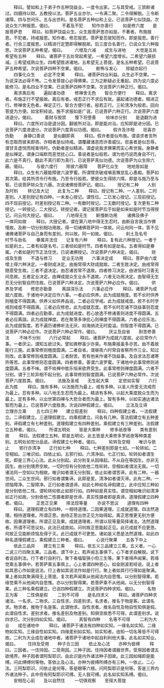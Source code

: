<!-- { "loadSidebar": true } -->
　　释曰。譬如和上于弟子作五种饶益业。一度令出家。二与其受戒。三禁断诸过。四摄持以财。五教授以法。菩萨五业亦尔。一令满二聚。二令得解脱。三令断诸障。四与世间乐。五与出世利。是名菩萨五种似和上业。已说菩萨七似饶益。次说众生六种报恩。偈曰。
　　不着及不犯　　知作亦善行
　　如是修六度　　是报菩萨恩
　　释曰。如菩萨饶益众生。众生报菩萨恩亦如是。不著者。布施报恩。不犯者。持戒报恩。知作者。修忍报恩。菩萨爱忍彼知而作。即是报恩。善行者。行余三度报恩。以精进行定慧即得解脱故。后三度合名善行。已说众生六种报恩。次说菩萨五种希望。偈曰。
　　六增及六减　　成生与进地
　　大觉是五处　　希望有五种
　　释曰。诸菩萨于五处常起希望。一希望六度增长。二希望六蔽损减。三希望成熟众生。四希望胜进诸地。五希望无上菩提。是名五种希望。已说菩萨五种希望。次说菩萨四种不空果。偈曰。
　　断怖与发心　　除疑亦起行
　　四事化众生　　必定不空果
　　释曰。诸菩萨四业利益。众生必不空果。一为说深法必得不怖。二令发菩提心必得佛果。三为之断疑必无重起。四为说六度必能修习。是名四业不空果。已说菩萨四种不空果。次说菩萨六种正行。偈曰。
　　离求离后有　　遍起诸功德
　　修禅舍无色　　智合方便行
　　释曰。离求者。布施正行不望报故。离后有者。戒忍正行不求后有故。遍起诸功德者。精进正行。修禅舍无色者。禅定正行。智合方便行者。般若正行。三轮清净为般若。回向菩提为方便。如宝积经说。施不求报如是广说。已说菩萨六种正行。次说菩萨六度进退分。偈曰。
　　着财与毁禁　　慢下将堕善
　　啖味亦分别　　是退翻为进
　　释曰。六度所对治是退分因。翻彼所对治。即是能对治。应知即是进分因。已说菩萨六度进退分。次说菩萨六度真似功德。偈曰。
　　假许及诈相　　诳喜亦伪勤
　　身静口善说　　是似翻即真
　　释曰。假许者是似布施。谓语求者言所有恣取而彼来即吝。诈相者是似持戒。谓覆藏诸恶而诈善威仪。诳喜者是似忍辱。谓甘言虚悦而规害待时。伪勤者是似精进。谓虚说我求佛果而实心希世报。身静者是似禅定。谓身口端默而恶觉扰心口。善说者是似般若。谓为他巧说而身自不行。此六是不真行。翻此不真行即为真行。已说菩萨真似功德。次说菩萨为众生除六蔽。偈曰。
　　与彼六度行　　除彼六蔽障
　　菩萨化众生　　地地皆如是
　　释曰。众生有六蔽能障彼六波罗蜜。所谓悭贪破戒嗔恚懈怠乱心愚痴。菩萨如其次第。给其所须令行布施。乃至令行般若。使彼众生得除六障。即是与施乃至与智。已说菩萨除众生六蔽。次说诸佛授菩萨记。偈曰。
　　授记有二种　　人别及时别
　　转记及大记　　此复为二种
　　释曰。授记有二种。一人差别。二时差别。人差别授记有四种。一未发心授记。谓性位。二已发心授记。三现前授记。四不现前授记。时差别授记有二种。一有数时授记。二无数时授记。复次更有二种授记。一转授记。二大授记。转授记者。谓记彼菩萨后于如是如来如是时节当得授记。问云何大授记。偈曰。
　　八地得无生　　断慢断功用
　　诸佛及佛子　　一体同如故
　　释曰。大授记者。谓在第八地中得无生忍时。由断自言我当作佛慢故。及断一切分别相功用故。得一切诸佛菩萨同一体故。问云何同一体。答不见诸佛诸菩萨与自己身而有差别。何以故。同一如故。偈曰。
　　刹土及名号　　时节与劫名
　　眷属并法住　　记复有六种
　　释曰。复有此六种授记。一者于如是刹土。二者有如是名号。三者经如是时节。四者有如是劫名。五者得如是眷属。六者如是时节正法住世。已说诸佛授记。次说菩萨六种决定。偈曰。
　　财成及生胜　　不退与修习
　　定业无功用　　六事决定成
　　释曰。菩萨由六度增上得六种决定。一者财成决定。由施常得大财成就故。二者生胜决定。由戒常得随意受生故。三者不退决定。由忍诸苦常不退故。四者修习决定。由进恒时习善无间息故。五者定业决定。由禅成就众生业永不退故。六者无功用决定。由智得无生忍无分别智自然住故。已说菩萨六种决定。次说菩萨六种必应作。偈曰。
　　供养及学戒　　修悲亦勤善
　　离諠深乐法　　六事必应作
　　释曰。诸菩萨为成就六度故。于诸地中决定应作六事。一者必应供养。此为成就檀度。若不长时供养则檀度不得圆满。供养义如供养品说。二者必应学戒。此为成就戒度。若不长时学戒则戒度不得圆满。三者必应修悲。此为成就忍度。若不长时忍诸不饶益事则忍度不得圆满。四者必应勤善。此为成就进度。若心放逸不修诸善则进度不得圆满。五者必应离諠。此为成就禅度。若在聚落多诤扰心则禅度不得圆满。六者必应乐法。此为成就智度。若不遍历诸佛听法无厌。如海纳流无时盈溢。则智度不得圆满。已说菩萨六种必应作。次说菩萨六种必常作。偈曰。
　　厌尘及自省　　耐苦修善法
　　不味不分别　　六行必常起
　　释曰。诸菩萨为成就六度故。必应常作六事。一者厌尘。谓知五欲过失。譬如粪秽虽少亦臭。布施果报虽多亦苦。由不着故能行三施。此事常修则檀度圆满。二者自省。谓昼夜六时常自省察所作三业。知过则改。此事常修则戒度圆满。三者耐苦。若有他来作诸不饶益事。及自求法忍诸寒热等苦。此事常修则忍度圆满。四者修善。善谓六波罗蜜。于诸地中此事常修则进度圆满。五者不味。谓不啖禅中胜乐恒来欲界受生。此事常修则禅度圆满。六者不分别。谓于三轮异相不起分别。此事常修则智度圆满。已说菩萨六种必常作。次说菩萨六度胜类。偈曰。
　　法施及圣戒　　无生起大乘
　　定悲如实智　　六行此为胜
　　释曰。施有多种。以法施而为最上。戒有多种。以圣人所爱无流戒而为最上。忍有多种。以八地无生忍而为最上。精进有多种。以起大乘度脱众生而为最上。定有多种。以出世第四禅与大悲合者而为最上。智有多种。以如实通达诸法智而为最上。已说菩萨六度胜类。次说四种假建立。偈曰。
　　立法及立谛　　立理亦立乘
　　五七四三种　　建立假差别
　　释曰。四种假建立者。一法假建立。二谛假建立。三道理假建立。四乘假建立。问各有几种。答法假建立有五种差别。谛假建立有七种差别。道理假建立有四种差别。乘假建立有三种差别。法假建立五种者。偈曰。
　　所谓五明处　　皆是大乘种
　　修多祇夜等　　类有差别故
　　释曰。法假建立五种。即是五明论。此五皆是大乘修多罗祇夜等种类差别。五明处如觉分品说。谛假建立七种者。偈曰。
　　轮转及空相　　唯识与依止
　　邪行亦清净　　正行如七种
　　释曰。七种差别即是七如。一轮转如。二空相如。三唯识如。四依止如。五邪行如。六清净如。七正行如。轮转如者谓生死。即是三界心心法。此从分别起。此分别复从因缘起。不从自在等因生。亦非无因生。由分别境界空故。一切时但有分别依他二性轮转。空相如者谓法无我。一切诸法同一空如以为相故。唯识如者谓无分别智。依止如者谓苦谛。此有二种。一器世间。二众生世间。邪行如者谓集谛。此即是爱。清净如者谓灭谛。此有二种。一烦恼障净。二智障净。正行如者谓道谛。如此七种如名谛假建立。此中应知三种如是分别依他二性。谓轮转如依止如邪行如。四种如是真实性。谓空相如唯识如清净如正行如故。分别依他二性摄者即是世谛。真实性摄者即是真谛。道理假建立四种者。偈曰。
　　正思正见果　　择法现等量
　　亦说不思议　　道理有四种
　　释曰。道理假建立有四种。一相待道理。二因果道理。三成就道理。四法然道理。相待道理者。所谓正思。由待正思出世正见方始得起。离正思惟更无别方便故。因果道理者。所谓正见及果。成就道理者。所谓以现等量简择诸法。法然道理者。所谓不可思议处。此法已成故如。问何故正思能起正见。此已成就不应更思。何故正见能断烦恼及得于灭。此已成就不可更思。诸如是义悉是法然道理。如此四种名道理假建立。乘假建立三种者。偈曰。
　　心说行聚果　　五各下中上
　　依此三品异　　建立有三乘
　　释曰。依五义三品建立三乘。五义者。一心二说三行四聚五果。三品者。谓下中上。若声闻五事俱下。心下者求自解脱。说下者说自利法。行下者行自利行。聚下者福智狭小但三生等。果下者得声闻果。若缘觉乘五事俱中。若菩萨乘五事俱上。心上者谓四种恩心。如金刚波若经说。说上者如其恩心作如是说法。行上者如其说法作如是行行。聚上者如其行行得如是聚满。果上者如其聚满得无上菩提。复次若声闻乘从他闻法内自思惟。以分别智得果。若缘觉乘不从他闻内自思惟。亦以分别智得果。若菩萨乘不从他闻。以无分别智得果。此三种名乘假建立。已说四种假建立。次说菩萨四种求知。偈曰。
　　名物互为客　　二性俱是假
　　二别不可得　　是名四求义
　　释曰。诸菩萨四种求诸法。一名求。二物求。三自性求。四差别求。名求者。推名于物是客。此谓名求。物求者。推物于名是客。此谓物求。自性求者。推名自性及物自性知俱是假。此谓自性求。差别求者。推名差别及物差别。知俱空故悉不可得。此谓差别求。说四求已。次分别四如实知。偈曰。
　　真智有四种　　名等不可得
　　二利为大业　　成在诸地中
　　释曰。诸菩萨于诸法有四种如实知。一缘名如实知。二缘物如实知。三缘自性如实知。四缘差别如实知。如实知者。由知一切名等皆不可得故。二利为大业成在诸地中者。诸菩萨于诸地中起自利利他大事。此名如实知业。偈曰。
　　住持及受用　　种子合三因
　　依止及心法　　亦种为彼缚
　　释曰。三因者。一住持因。二受用因。三种子因。住持因者谓器世界。受用因者谓五欲境界。种子因者谓阿梨耶识。由此识是内外诸法种子因故。此三因如绳即是能缚。问此缚缚何等物。答依止及心法。亦种为彼缚所缚亦有三种。一依止。二心法。三阿梨耶识。问依止是何等。答是眼等六根。问阿梨耶识是何等。答是三界内外诸法种子。此中但有阿梨耶识可缚。无人我可缚。此名如实知系缚。偈曰。
　　安相在心前　　及以自然住
　　一切俱观察　　至得大菩提
